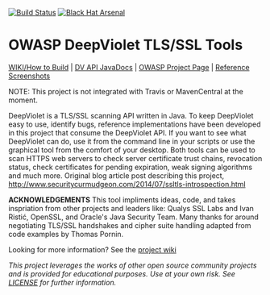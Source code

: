 [![Build Status](https://travis-ci.org/spoofzu/DeepVioletTools.svg?branch=master)](https://travis-ci.org/spoofzu/DeepVioletTools)
[![Black Hat Arsenal](https://www.toolswatch.org/badges/arsenal/2016.svg)](http://www.blackhat.com/eu-16/arsenal.html#milton-smith)

# OWASP DeepViolet TLS/SSL Tools


[WIKI/How to Build](https://github.com/spoofzu/DeepViolet/wiki/Build-on-Your-Computer) | 
[DV API JavaDocs](https://spoofzu.github.io/DeepViolet/) | 
[OWASP Project Page](https://www.owasp.org/index.php/OWASP_DeepViolet_TLS/SSL_Scanner) | 
[Reference Screenshots](https://github.com/spoofzu/DeepViolet/wiki/Running-Reference-Tools)

NOTE: This project is not integrated with Travis or MavenCentral at the moment. 

DeepViolet is a TLS/SSL scanning API written in Java. To keep DeepViolet easy to use, identify bugs, reference implementations have been developed in this project that consume the DeepViolet API. If you want to see what DeepViolet can do, use it from the command line in your scripts or use the graphical tool from the comfort of your desktop. Both tools can be used to scan HTTPS web servers to check server certificate trust chains, revocation status, check certificates for pending expiration, weak signing algorithms and much more.  Original blog article post describing this project, http://www.securitycurmudgeon.com/2014/07/ssltls-introspection.html

**ACKNOWLEDGEMENTS**
This tool impliments ideas, code, and takes inspriation from other projects and leaders like: Qualys SSL Labs and Ivan Ristić, OpenSSL, and Oracle's Java Security Team.  Many thanks for around negotiating TLS/SSL handshakes and cipher suite handling adapted from code examples by Thomas Pornin.

Looking for more information?  See the [project wiki](https://github.com/spoofzu/DeepViolet/wiki) 

<i>This project leverages the works of other open source community projects and is provided for educational purposes.  Use at your own risk.  See [LICENSE](https://github.com/spoofzu/DeepViolet/blob/master/LICENSE) for further information.</i>
